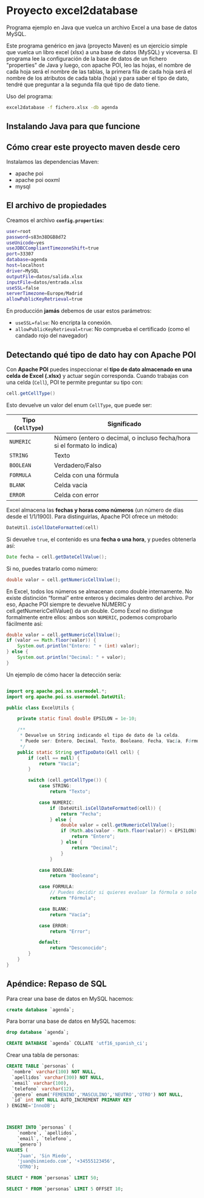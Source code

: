 # Proyecto excel2database

Programa ejemplo en Java que vuelca un archivo Excel a una base de datos MySQL.

Este programa genérico en java (proyecto Maven) es un ejercicio simple que vuelca un libro excel (xlsx) a una base de datos (MySQL) y viceversa. El programa lee la configuración de la base de datos de un fichero "properties" de Java y luego, con apache POI, leo las hojas, el nombre de cada hoja será el nombre de las tablas, la primera fila de cada hoja será el nombre de los atributos de cada tabla (hoja) y para saber el tipo de dato, tendré que preguntar a la segunda fila qué tipo de dato tiene.

Uso del programa:

```bash
excel2database -f fichero.xlsx -db agenda
```

## Instalando Java para que funcione



## Cómo crear este proyecto maven desde cero

Instalamos las dependencias Maven:

* apache poi
* apache poi ooxml
* mysql 

## El archivo de propiedades

Creamos el archivo **`config.properties`**:

```bash
user=root
password=s83n38DGB8d72
useUnicode=yes
useJDBCCompliantTimezoneShift=true
port=33307
database=agenda
host=localhost
driver=MySQL
outputFile=datos/salida.xlsx
inputFile=datos/entrada.xlsx
useSSL=false
serverTimezone=Europe/Madrid
allowPublicKeyRetrieval=true
```

En producción **jamás** debemos de usar estos parámetros:

* `useSSL=false`: No encripta la conexión.
* `allowPublicKeyRetrieval=true`: No comprueba el certificado (como el candado rojo del navegador)

## Detectando qué tipo de dato hay con Apache POI

Con **Apache POI** puedes inspeccionar el **tipo de dato almacenado en una celda de Excel (.xlsx)** y actuar según corresponda. Cuando trabajas con una celda (`Cell`), POI te permite preguntar su tipo con:

```java
cell.getCellType()
```

Esto devuelve un valor del enum `CellType`, que puede ser:

| Tipo (`CellType`) | Significado                                                             |
| ----------------- | ----------------------------------------------------------------------- |
| `NUMERIC`         | Número (entero o decimal, o incluso fecha/hora si el formato lo indica) |
| `STRING`          | Texto                                                                   |
| `BOOLEAN`         | Verdadero/Falso                                                         |
| `FORMULA`         | Celda con una fórmula                                                   |
| `BLANK`           | Celda vacía                                                             |
| `ERROR`           | Celda con error                                                         |


Excel almacena las **fechas y horas como números** (un número de días desde el 1/1/1900).
Para distinguirlas, Apache POI ofrece un método:

```java
DateUtil.isCellDateFormatted(cell)
```

Si devuelve `true`, el contenido es una **fecha o una hora**, y puedes obtenerla así:

```java
Date fecha = cell.getDateCellValue();
```

Si no, puedes tratarlo como número:

```java
double valor = cell.getNumericCellValue();
```

En Excel, todos los números se almacenan como double internamente. No existe distinción “formal” entre enteros y decimales dentro del archivo. Por eso, Apache POI siempre te devuelve NUMERIC y cell.getNumericCellValue() da un double. Como Excel no distingue formalmente entre ellos: ambos son `NUMERIC`, podemos comprobarlo fácilmente así:

```java
double valor = cell.getNumericCellValue();
if (valor == Math.floor(valor)) {
    System.out.println("Entero: " + (int) valor);
} else {
    System.out.println("Decimal: " + valor);
}
```

Un ejemplo de cómo hacer la detección sería:

```java

import org.apache.poi.ss.usermodel.*;
import org.apache.poi.ss.usermodel.DateUtil;

public class ExcelUtils {

    private static final double EPSILON = 1e-10;

    /**
     * Devuelve un String indicando el tipo de dato de la celda.
     * Puede ser: Entero, Decimal, Texto, Booleano, Fecha, Vacía, Fórmula, Error
     */
    public static String getTipoDato(Cell cell) {
        if (cell == null) {
            return "Vacía";
        }

        switch (cell.getCellType()) {
            case STRING:
                return "Texto";

            case NUMERIC:
                if (DateUtil.isCellDateFormatted(cell)) {
                    return "Fecha";
                } else {
                    double valor = cell.getNumericCellValue();
                    if (Math.abs(valor - Math.floor(valor)) < EPSILON) {
                        return "Entero";
                    } else {
                        return "Decimal";
                    }
                }

            case BOOLEAN:
                return "Booleano";

            case FORMULA:
                // Puedes decidir si quieres evaluar la fórmula o solo indicar que es fórmula
                return "Fórmula";

            case BLANK:
                return "Vacía";

            case ERROR:
                return "Error";

            default:
                return "Desconocido";
        }
    }
}

```

## Apéndice: Repaso de SQL

Para crear una base de datos en MySQL hacemos:

```sql
create database `agenda`;
```

Para borrar una base de datos en MySQL hacemos:

```sql 
drop database `agenda`;
```


```sql
CREATE DATABASE `agenda` COLLATE 'utf16_spanish_ci';
```

Crear una tabla de personas:

```sql
CREATE TABLE `personas` (
  `nombre` varchar(100) NOT NULL,
  `apellidos` varchar(300) NOT NULL,
  `email` varchar(100),
  `telefono` varchar(12),
  `genero` enum('FEMENINO','MASCULINO','NEUTRO','OTRO') NOT NULL,
  `id` int NOT NULL AUTO_INCREMENT PRIMARY KEY
) ENGINE='InnoDB';



INSERT INTO `personas` (
    `nombre`, `apellidos`, 
    `email`, `telefono`, 
    `genero`)
VALUES (
    'Juan', 'Sin Miedo', 
    'juan@sinmiedo.com', '+34555123456', 
    'OTRO');

SELECT * FROM `personas` LIMIT 50;

SELECT * FROM `personas` LIMIT 5 OFFSET 10;
```
